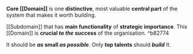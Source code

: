 **Core [[Domain]]** is one **distinctive**, most valuable **central part** of the system that makes it worth building.

[[Subdomain]] that has **main functionality** of **strategic importance**. This [[Domain]] is **crucial *to the* success** of the organisation. ^b82774

It should be ***as* small *as possible***.
Only **top talents** should ***build*** It.
